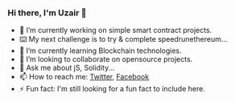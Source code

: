 ### Hi there, I'm Uzair 👋



- 🔭 I’m currently working on simple smart contract projects.
- ⌨️  My next challenge is to try & complete speedrunethereum...
- 🌱 I’m currently learning Blockchain technologies.
- 👯 I’m looking to collaborate on opensource projects. 
- 💬 Ask me about jS, Solidity...
- 📫 How to reach me: [Twitter](https://mobile.twitter.com/uzair0111), [Facebook](https://www.facebook.com/mohammed.uzair.5661/)
- ⚡ Fun fact: I'm still looking for a fun fact to include here.

